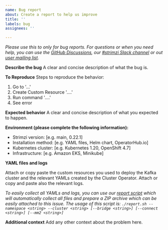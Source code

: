 ```yaml
---
name: Bug report
about: Create a report to help us improve
title: ''
labels: bug
assignees: ''

---
```


_Please use this to only for bug reports. For questions or when you need help, you can use the [GitHub Discussions](https://github.com/strimzi/strimzi-kafka-operator/discussions), our [#strimzi Slack channel](https://slack.cncf.io/) or out [user mailing list](https://lists.cncf.io/g/cncf-strimzi-users/topics)._

**Describe the bug**
A clear and concise description of what the bug is.

**To Reproduce**
Steps to reproduce the behavior:
1. Go to '...'
2. Create Custom Resource '....'
3. Run command '....'
4. See error

**Expected behavior**
A clear and concise description of what you expected to happen.

**Environment (please complete the following information):**
 - Strimzi version: [e.g. main, 0.22.1]
 - Installation method: [e.g. YAML files, Helm chart, OperatorHub.io]
 - Kubernetes cluster: [e.g. Kubernetes 1.20, OpenShift 4.7]
 - Infrastructure: [e.g. Amazon EKS, Minikube]

**YAML files and logs**

Attach or copy paste the custom resources you used to deploy the Kafka cluster and the relevant YAMLs created by the Cluster Operator.
Attach or copy and paste also the relevant logs.

*To easily collect all YAMLs and logs, you can use our [report script](https://github.com/strimzi/strimzi-kafka-operator/blob/main/tools/report.sh) which will automatically collect all files and prepare a ZIP archive which can be easily attached to this issue.
The usage of this script is:
`./report.sh --namespace <string> --cluster <string> [--bridge <string>] [--connect <string>] [--mm2 <string>]`*

**Additional context**
Add any other context about the problem here.
